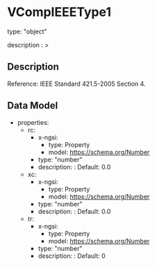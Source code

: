# VCompIEEEType1
type: "object"
description : >
## Description
Reference: IEEE Standard 421.5-2005 Section 4.

## Data Model
  - properties:
    - rc:
      - x-ngsi:
        - type: Property
        - model: https://schema.org/Number
      - type: "number"
      - description: :  Default: 0.0
    - xc:
      - x-ngsi:
        - type: Property
        - model: https://schema.org/Number
      - type: "number"
      - description: :  Default: 0.0
    - tr:
      - x-ngsi:
        - type: Property
        - model: https://schema.org/Number
      - type: "number"
      - description: :  Default: 0
